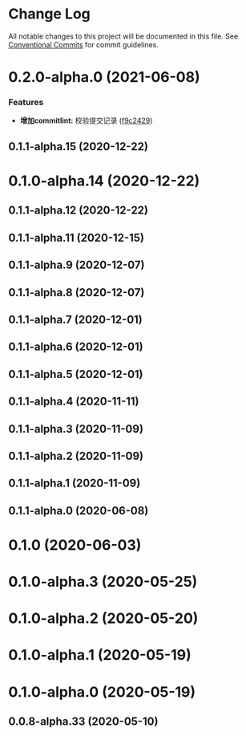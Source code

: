# Change Log

All notable changes to this project will be documented in this file.
See [Conventional Commits](https://conventionalcommits.org) for commit guidelines.

# 0.2.0-alpha.0 (2021-06-08)


### Features

* **增加commitlint:**  校验提交记录 ([f9c2429](https://github.com/kkaaddff/moon-private/commit/f9c2429c05790818fd6ed7b44bbcd7c0e3698348))



## 0.1.1-alpha.15 (2020-12-22)



# 0.1.0-alpha.14 (2020-12-22)



## 0.1.1-alpha.12 (2020-12-22)



## 0.1.1-alpha.11 (2020-12-15)



## 0.1.1-alpha.9 (2020-12-07)



## 0.1.1-alpha.8 (2020-12-07)



## 0.1.1-alpha.7 (2020-12-01)



## 0.1.1-alpha.6 (2020-12-01)



## 0.1.1-alpha.5 (2020-12-01)



## 0.1.1-alpha.4 (2020-11-11)



## 0.1.1-alpha.3 (2020-11-09)



## 0.1.1-alpha.2 (2020-11-09)



## 0.1.1-alpha.1 (2020-11-09)



## 0.1.1-alpha.0 (2020-06-08)



# 0.1.0 (2020-06-03)



# 0.1.0-alpha.3 (2020-05-25)



# 0.1.0-alpha.2 (2020-05-20)



# 0.1.0-alpha.1 (2020-05-19)



# 0.1.0-alpha.0 (2020-05-19)



## 0.0.8-alpha.33 (2020-05-10)
